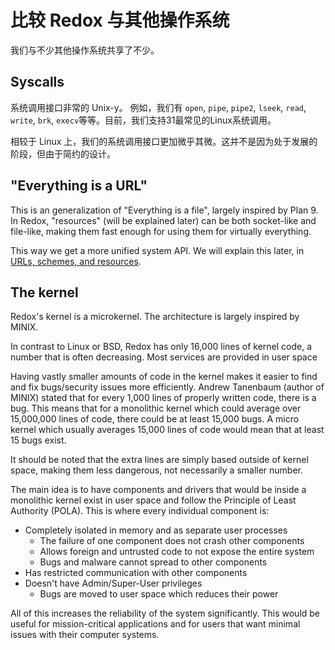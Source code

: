 比较 Redox 与其他操作系统
=============================================

我们与不少其他操作系统共享了不少。

Syscalls
--------

系统调用接口非常的 Unix-y。 例如，我们有 `open`, `pipe`, `pipe2`, `lseek`, `read`, `write`, `brk`, `execv`等等。目前，我们支持31最常见的Linux系统调用。

相较于 Linux 上，我们的系统调用接口更加微乎其微。这并不是因为处于发展的阶段，但由于简约的设计。

"Everything is a URL"
----------------------

This is an generalization of "Everything is a file", largely inspired by Plan 9. In Redox, "resources" (will be explained later) can be both socket-like and file-like, making them fast enough for using them for virtually everything.

This way we get a more unified system API. We will explain this later, in [URLs, schemes, and resources].

The kernel
----------

Redox's kernel is a microkernel. The architecture is largely inspired by MINIX.

In contrast to Linux or BSD, Redox has only 16,000 lines of kernel code, a number that is often decreasing. Most services are provided in user space

Having vastly smaller amounts of code in the kernel makes it easier to find and fix bugs/security issues more efficiently. Andrew Tanenbaum (author of MINIX) stated that for every 1,000 lines of properly written code, there is a bug. This means that for a monolithic kernel which could average over 15,000,000 lines of code, there could be at least 15,000 bugs. A micro kernel which usually averages 15,000 lines of code would mean that at least 15 bugs exist.

It should be noted that the extra lines are simply based outside of kernel space, making them less dangerous, not necessarily a smaller number.

The main idea is to have components and drivers that would be inside a monolithic kernel exist in user space and follow the Principle of Least Authority (POLA). This is where every individual component is:
* Completely isolated in memory and as separate user processes
  * The failure of one component does not crash other components
  * Allows foreign and untrusted code to not expose the entire system
  * Bugs and malware cannot spread to other components
* Has restricted communication with other components
* Doesn't have Admin/Super-User privileges
  * Bugs are moved to user space which reduces their power

All of this increases the reliability of the system significantly. This would be useful for mission-critical applications and for users that want minimal issues with their computer systems.


[URLs, schemes, and resources]: ./design/urls_schemes_resources.html
